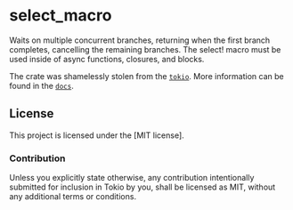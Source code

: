 # select_macro
Waits on multiple concurrent branches, returning when the first branch completes, cancelling the remaining branches. The select! macro must be used inside of async functions, closures, and blocks.

The crate was shamelessly stolen from the [`tokio`][tokio].
More information can be found in the [`docs`][docs].

## License

This project is licensed under the [MIT license].


### Contribution

Unless you explicitly state otherwise, any contribution intentionally submitted
for inclusion in Tokio by you, shall be licensed as MIT, without any additional
terms or conditions.



[tokio]: https://github.com/tokio-rs/tokio
[docs]: https://docs.rs/tokio/1.23.0/tokio/macro.select.html#